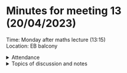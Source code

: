 # Minutes for meeting 13 (20/04/2023)
Time: Monday after maths lecture (13:15) <br>
Location: EB balcony

<details><summary>Attendance</summary><p>
  
  - Alexander Agafonov	
  - Thomas Canning	
  - Artiom	Casian	
  - ~Arthur	Chen~
  - Alex	Clarke	
  - Harry Crane

</p></details>

<details><summary>Topics of discussion and notes</summary><p>
  
Starting sprint 3 today, unfinished tasks from sprint 2 have been moved to the sprint 3 kanban board which has now been created. Added the rest of our 
  requirements which haven't yet been completed to the sprint 3 backlog such as adding charts to all the sections to display data, and fully connecting the backend
to the frontend. 

  
</p></details>

